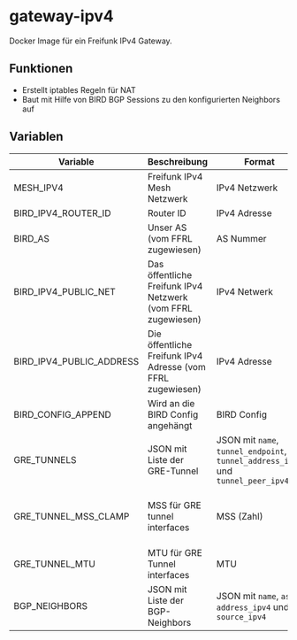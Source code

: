 # gateway-ipv4

Docker Image für ein Freifunk IPv4 Gateway.

## Funktionen

* Erstellt iptables Regeln für NAT
* Baut mit Hilfe von BIRD BGP Sessions zu den konfigurierten Neighbors auf

## Variablen

| Variable                 | Beschreibung                                                 | Format                                                                           | Standardwert                                          | Benötigt           |
| ------------------------ | ------------------------------------------------------------ | -------------------------------------------------------------------------------- | ----------------------------------------------------- | ------------------ |
| MESH_IPV4                | Freifunk IPv4 Mesh Netzwerk                                  | IPv4 Netzwerk                                                                    | -                                                     | :white_check_mark: |
| BIRD_IPV4_ROUTER_ID      | Router ID                                                    | IPv4 Adresse                                                                     | -                                                     | :white_check_mark: |
| BIRD_AS                  | Unser AS (vom FFRL zugewiesen)                               | AS Nummer                                                                        | -                                                     | :white_check_mark: |
| BIRD_IPV4_PUBLIC_NET     | Das öffentliche Freifunk IPv4 Netzwerk (vom FFRL zugewiesen) | IPv4 Netwerk                                                                     | -                                                     | :white_check_mark: |
| BIRD_IPV4_PUBLIC_ADDRESS | Die öffentliche Freifunk IPv4 Adresse (vom FFRL zugewiesen)  | IPv4 Adresse                                                                     | -                                                     | :white_check_mark: |
| BIRD_CONFIG_APPEND       | Wird an die BIRD Config angehängt                            | BIRD Config                                                                      | -                                                     | :x:                |
| GRE_TUNNELS              | JSON mit Liste der GRE-Tunnel                                | JSON mit `name`, `tunnel_endpoint`, `tunnel_address_ipv4` und `tunnel_peer_ipv4` | -                                                     | :x:                |
| GRE_TUNNEL_MSS_CLAMP     | MSS für GRE tunnel interfaces                                | MSS (Zahl)                                                                       | Wenn nicht gesetzt, wird die MSS an die MTU angepasst | :x:                |
| GRE_TUNNEL_MTU           | MTU für GRE Tunnel interfaces                                | MTU                                                                              | `1400`                                                | :x:                |
| BGP_NEIGHBORS            | JSON mit Liste der BGP-Neighbors                             | JSON mit `name`, `as`, `address_ipv4` und `source_ipv4`                          | -                                                     | :x:                |
